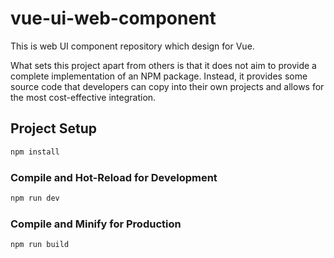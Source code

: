 # vue-ui-web-component

This is web UI component repository which design for Vue.

What sets this project apart from others is that it does not aim to provide a complete implementation of an NPM package. Instead, it provides some source code that developers can copy into their own projects and allows for the most cost-effective integration.

## Project Setup

```sh
npm install
```

### Compile and Hot-Reload for Development

```sh
npm run dev
```

### Compile and Minify for Production

```sh
npm run build
```
